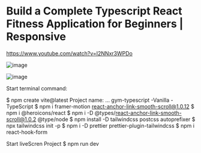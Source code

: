 # Build a Complete Typescript React Fitness Application for Beginners | Responsive

https://www.youtube.com/watch?v=I2NNxr3WPDo


![image](https://github.com/0trava/Gym_typescrips/assets/102797527/47862448-cf8d-4057-b1cc-13655502f31a)

![image](https://github.com/0trava/Gym_typescrips/assets/102797527/646aca37-675a-4cdd-bee9-dc3baef319c7)



Start terminal command:

$ npm create vite@latest
Project name: ... gym-typescript
-Vanilla
-TypeScript
$ npm i framer-motion react-anchor-link-smooth-scroll@1.0.12
$ npm i @heroicons/react
$ npm i -D @types/react-anchor-link-smooth-scroll@1.0.2 @type/node
$ npm install -D tailwindcss postcss autoprefixer
$ npx tailwindcss init -p
$ npm i -D prettier prettier-plugin-tailwindcss
$ npm i react-hook-form


Start liveScren Project 
$ npm run dev


